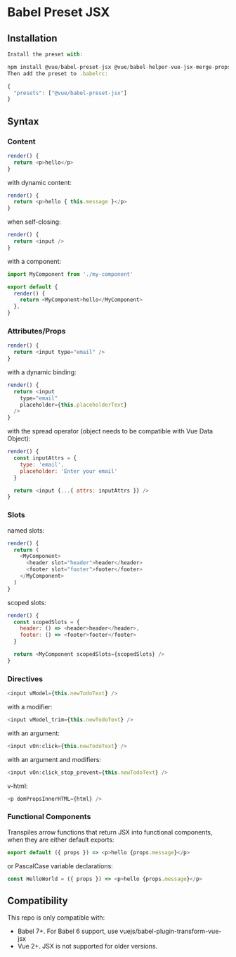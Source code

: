 # Babel Preset JSX

## Installation

````js
Install the preset with:

npm install @vue/babel-preset-jsx @vue/babel-helper-vue-jsx-merge-props
Then add the preset to .babelrc:

{
  "presets": ["@vue/babel-preset-jsx"]
}
````

## Syntax

### Content

````js
render() {
  return <p>hello</p>
}
````

with dynamic content:

````js
render() {
  return <p>hello { this.message }</p>
}
````

when self-closing:

````js
render() {
  return <input />
}
````

with a component:

````js
import MyComponent from './my-component'

export default {
  render() {
    return <MyComponent>hello</MyComponent>
  },
}
````

### Attributes/Props

````js
render() {
  return <input type="email" />
}
````

with a dynamic binding:

````js
render() {
  return <input
    type="email"
    placeholder={this.placeholderText}
  />
}
````

with the spread operator (object needs to be compatible with Vue Data Object):

````js
render() {
  const inputAttrs = {
    type: 'email',
    placeholder: 'Enter your email'
  }

  return <input {...{ attrs: inputAttrs }} />
}
````

### Slots

named slots:
````js
render() {
  return (
    <MyComponent>
      <header slot="header">header</header>
      <footer slot="footer">footer</footer>
    </MyComponent>
  )
}
````

scoped slots:
````js
render() {
  const scopedSlots = {
    header: () => <header>header</header>,
    footer: () => <footer>footer</footer>
  }

  return <MyComponent scopedSlots={scopedSlots} />
}
````

### Directives

````js
<input vModel={this.newTodoText} />
````

with a modifier:

````js
<input vModel_trim={this.newTodoText} />
````

with an argument:

````js
<input vOn:click={this.newTodoText} />
````

with an argument and modifiers:

````js
<input vOn:click_stop_prevent={this.newTodoText} />
````

v-html:

````js
<p domPropsInnerHTML={html} />
````

### Functional Components

Transpiles arrow functions that return JSX into functional components, when they are either default exports:

````js
export default ({ props }) => <p>hello {props.message}</p>
````

or PascalCase variable declarations:

````js
const HelloWorld = ({ props }) => <p>hello {props.message}</p>
````

## Compatibility

This repo is only compatible with:

* Babel 7+. For Babel 6 support, use vuejs/babel-plugin-transform-vue-jsx
* Vue 2+. JSX is not supported for older versions.